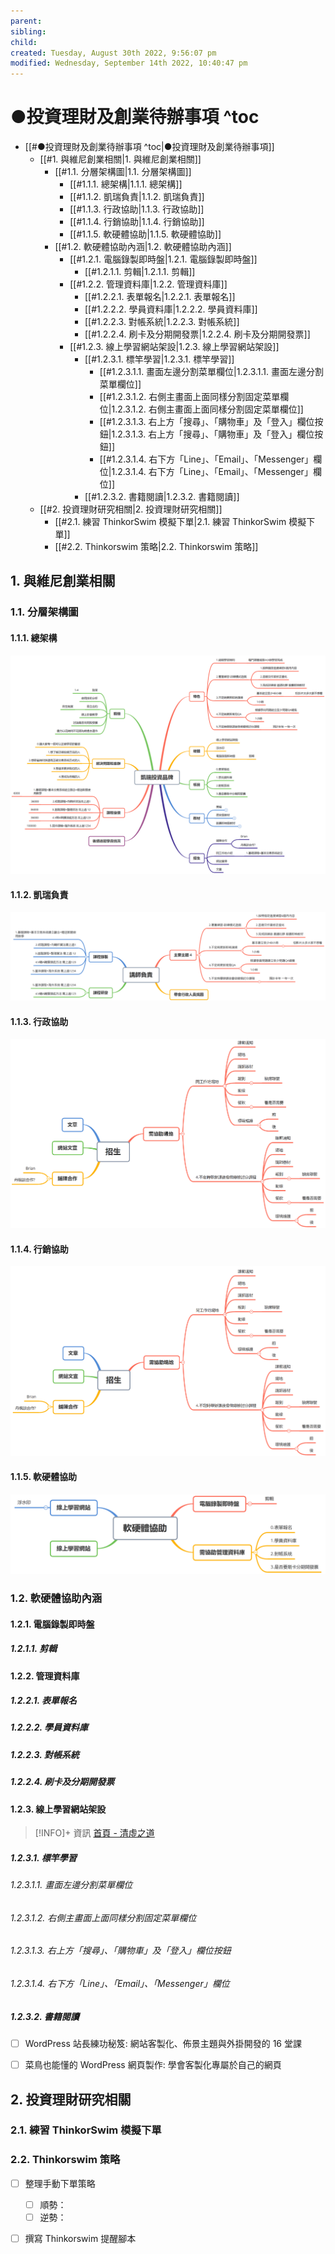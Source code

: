 ```yaml
---
parent: 
sibling: 
child: 
created: Tuesday, August 30th 2022, 9:56:07 pm
modified: Wednesday, September 14th 2022, 10:40:47 pm
---
```

# ●投資理財及創業待辦事項 ^toc

- [[#●投資理財及創業待辦事項 ^toc|●投資理財及創業待辦事項]]
	- [[#1. 與維尼創業相關|1. 與維尼創業相關]]
		- [[#1.1. 分層架構圖|1.1. 分層架構圖]]
			- [[#1.1.1. 總架構|1.1.1. 總架構]]
			- [[#1.1.2. 凱瑞負責|1.1.2. 凱瑞負責]]
			- [[#1.1.3. 行政協助|1.1.3. 行政協助]]
			- [[#1.1.4. 行銷協助|1.1.4. 行銷協助]]
			- [[#1.1.5. 軟硬體協助|1.1.5. 軟硬體協助]]
		- [[#1.2. 軟硬體協助內涵|1.2. 軟硬體協助內涵]]
			- [[#1.2.1. 電腦錄製即時盤|1.2.1. 電腦錄製即時盤]]
				- [[#1.2.1.1. 剪輯|1.2.1.1. 剪輯]]
			- [[#1.2.2. 管理資料庫|1.2.2. 管理資料庫]]
				- [[#1.2.2.1. 表單報名|1.2.2.1. 表單報名]]
				- [[#1.2.2.2. 學員資料庫|1.2.2.2. 學員資料庫]]
				- [[#1.2.2.3. 對帳系統|1.2.2.3. 對帳系統]]
				- [[#1.2.2.4. 刷卡及分期開發票|1.2.2.4. 刷卡及分期開發票]]
			- [[#1.2.3. 線上學習網站架設|1.2.3. 線上學習網站架設]]
				- [[#1.2.3.1. 標竿學習|1.2.3.1. 標竿學習]]
					- [[#1.2.3.1.1. 畫面左邊分割菜單欄位|1.2.3.1.1. 畫面左邊分割菜單欄位]]
					- [[#1.2.3.1.2. 右側主畫面上面同樣分割固定菜單欄位|1.2.3.1.2. 右側主畫面上面同樣分割固定菜單欄位]]
					- [[#1.2.3.1.3. 右上方「搜尋」、「購物車」及「登入」欄位按鈕|1.2.3.1.3. 右上方「搜尋」、「購物車」及「登入」欄位按鈕]]
					- [[#1.2.3.1.4. 右下方「Line」、「Email」、「Messenger」欄位|1.2.3.1.4. 右下方「Line」、「Email」、「Messenger」欄位]]
				- [[#1.2.3.2. 書籍閱讀|1.2.3.2. 書籍閱讀]]
	- [[#2. 投資理財研究相關|2. 投資理財研究相關]]
		- [[#2.1. 練習 ThinkorSwim 模擬下單|2.1. 練習 ThinkorSwim 模擬下單]]
		- [[#2.2. Thinkorswim 策略|2.2. Thinkorswim 策略]]


## 1. 與維尼創業相關
### 1.1. 分層架構圖
#### 1.1.1. 總架構

![01|700](https://raw.githubusercontent.com/hoonsor/upgit-Obsidian/main/2022/08/30/upgit_20220830_1661868396.png)

#### 1.1.2. 凱瑞負責
![01|700](https://raw.githubusercontent.com/hoonsor/upgit-Obsidian/main/2022/08/30/upgit_20220830_1661868440.png)

#### 1.1.3. 行政協助
![01|700](https://raw.githubusercontent.com/hoonsor/upgit-Obsidian/main/2022/08/30/upgit_20220830_1661868489.png)

#### 1.1.4. 行銷協助
![01|700](https://raw.githubusercontent.com/hoonsor/upgit-Obsidian/main/2022/08/30/upgit_20220830_1661868654.png)


#### 1.1.5. 軟硬體協助
![01|700](https://raw.githubusercontent.com/hoonsor/upgit-Obsidian/main/2022/08/30/upgit_20220830_1661868617.png)

### 1.2. 軟硬體協助內涵
#### 1.2.1. 電腦錄製即時盤
##### 1.2.1.1. 剪輯

#### 1.2.2. 管理資料庫
##### 1.2.2.1. 表單報名
##### 1.2.2.2. 學員資料庫
##### 1.2.2.3. 對帳系統
##### 1.2.2.4. 刷卡及分期開發票

#### 1.2.3. 線上學習網站架設
> [!INFO]+ 資訊
> [首頁 - 清虛之道](https://taoofredmaple.com/)

##### 1.2.3.1. 標竿學習
###### 1.2.3.1.1. 畫面左邊分割菜單欄位
###### 1.2.3.1.2. 右側主畫面上面同樣分割固定菜單欄位
###### 1.2.3.1.3. 右上方「搜尋」、「購物車」及「登入」欄位按鈕
###### 1.2.3.1.4. 右下方「Line」、「Email」、「Messenger」欄位

##### 1.2.3.2. 書籍閱讀
- [ ] WordPress 站長練功秘笈: 網站客製化、佈景主題與外掛開發的 16 堂課
- [ ] 菜鳥也能懂的 WordPress 網頁製作: 學會客製化專屬於自己的網頁


## 2. 投資理財研究相關

### 2.1. 練習 ThinkorSwim 模擬下單

### 2.2. Thinkorswim 策略
- [ ] 整理手動下單策略
	- [ ] 順勢：
	- [ ] 逆勢：
- [ ] 撰寫 Thinkorswim 提醒腳本

